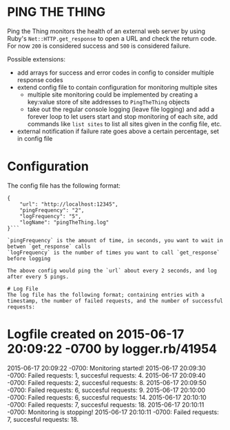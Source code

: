 # PING THE THING
Ping the Thing monitors the health of an external web server by using Ruby's `Net::HTTP.get_response` to open a URL and
check the return code.  For now `200` is considered success and `500` is considered failure.

Possible extensions:
- add arrays for success and error codes in config to consider multiple response codes
- extend config file to contain configuration for monitoring multiple sites
  - multiple site monitoring could be implemented by creating a key:value store of site addresses to `PingTheThing` objects
  - take out the regular console logging (leave file logging) and add a forever loop to let users start and stop monitoring
  of each site, add commands like `list sites` to list all sites given in the config file, etc.
- external notification if failure rate goes above a certain percentage, set in config file 

# Configuration
The config file has the following format:
``` 
{
    "url": "http://localhost:12345",
    "pingFrequency": "2",
    "logFrequency": "5",
    "logName": "pingTheThing.log"
}```

`pingFrequency` is the amount of time, in seconds, you want to wait in betwen `get_response` calls  
`logFrequency` is the number of times you want to call `get_response` before logging

The above config would ping the `url` about every 2 seconds, and log after every 5 pings.

# Log File
The log file has the following format; containing entries with a timestamp, the number of failed requests, and the number of successful requests:
```
# Logfile created on 2015-06-17 20:09:22 -0700 by logger.rb/41954
2015-06-17 20:09:22 -0700: Monitoring started!
2015-06-17 20:09:30 -0700: Failed requests: 1, succesful requests: 4.
2015-06-17 20:09:40 -0700: Failed requests: 2, succesful requests: 8.
2015-06-17 20:09:50 -0700: Failed requests: 6, succesful requests: 9.
2015-06-17 20:10:00 -0700: Failed requests: 6, succesful requests: 14.
2015-06-17 20:10:10 -0700: Failed requests: 7, succesful requests: 18.
2015-06-17 20:10:11 -0700: Monitoring is stopping!
2015-06-17 20:10:11 -0700: Failed requests: 7, succesful requests: 18.
```